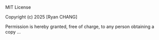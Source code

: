 MIT License

Copyright (c) 2025 [Ryan CHANG]

Permission is hereby granted, free of charge, to any person obtaining a copy
...
